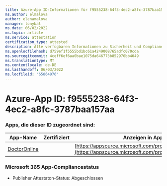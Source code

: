 ```yaml
---
title: Azure-App ID-Informationen für f9555238-64f3-4ec2-a8fc-3787baa157aa
ms.author: elmalova
author: elenamalova
manager: tonybal
ms.date: 06/02/2022
ms.topic: article
ms.service: attestation
certification_type: attested
description: Alle verfügbaren Informationen zu Sicherheit und Compliance für f9555238-64f3-4ec2-a8fc-3787baa157aa.
ms.openlocfilehash: d759ef1f5555bd1bc61a4249008765adfc070cda
ms.sourcegitcommit: 4ceff6ef6aa0bae1075da646773b852970bb4049
ms.translationtype: MT
ms.contentlocale: de-DE
ms.lasthandoff: 06/03/2022
ms.locfileid: "65864976"
---
```

# <a name="azure-app-id-f9555238-64f3-4ec2-a8fc-3787baa157aa"></a>Azure-App ID: f9555238-64f3-4ec2-a8fc-3787baa157aa


### <a name="apps-associated-with-this-id"></a>Apps, die dieser ID zugeordnet sind:
| **App-Name** | **Zertifiziert** | **Anzeigen in AppSource** |
|--------------|---------------|-----------------------|
| [DoctorOnline](../forward/WA200004082.md) |  | [https://appsource.microsoft.com/product/office/WA200004082](https://appsource.microsoft.com/product/office/WA200004082) |

### <a name="microsoft-365-app-compliance-status"></a>Microsoft 365 App-Compliancestatus
- Publisher Attestaton-Status: Abgeschlossen
